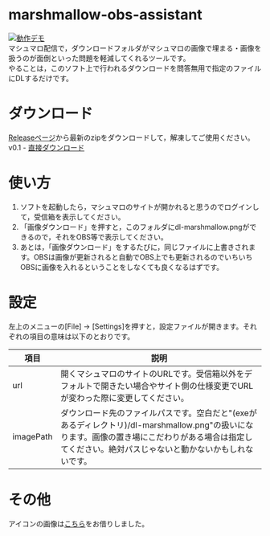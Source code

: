 # marshmallow-obs-assistant
[![動作デモ](https://img.youtube.com/vi/QxS2tCDDrvk/0.jpg)](https://www.youtube.com/watch?v=QxS2tCDDrvk)  
マシュマロ配信で，ダウンロードフォルダがマシュマロの画像で埋まる・画像を扱うのが面倒といった問題を軽減してくれるツールです。  
やることは，このソフト上で行われるダウンロードを問答無用で指定のファイルにDLするだけです。  

# ダウンロード
[Releaseページ](https://github.com/hantabaru1014/marshmallow-obs-assistant/releases)から最新のzipをダウンロードして，解凍してご使用ください。  
v0.1 - [直接ダウンロード](https://github.com/hantabaru1014/marshmallow-obs-assistant/releases/download/v0.1/marshmallow-obs-assistant_v0.1.zip)

# 使い方
1. ソフトを起動したら，マシュマロのサイトが開かれると思うのでログインして，受信箱を表示してください。
2. 「画像ダウンロード」を押すと，このフォルダにdl-marshmallow.pngができるので，それをOBS等で表示してください。
3. あとは，「画像ダウンロード」をするたびに，同じファイルに上書きされます。OBSは画像が更新されると自動でOBS上でも更新されるのでいちいちOBSに画像を入れるということをしなくても良くなるはずです。


# 設定
左上のメニューの[File] → [Settings]を押すと，設定ファイルが開きます。それぞれの項目の意味は以下のとおりです。

項目 | 説明
--- | ---
url       | 開くマシュマロのサイトのURLです。受信箱以外をデフォルトで開きたい場合やサイト側の仕様変更でURLが変わった際に変更してください。
imagePath | ダウンロード先のファイルパスです。空白だと"(exeがあるディレクトリ)/dl-marshmallow.png"の扱いになります。画像の置き場にこだわりがある場合は指定してください。絶対パスじゃないと動かないかもしれないです。

# その他
アイコンの画像は[こちら](https://www.stockio.com/free-icon/toasted-marshmallows)をお借りしました。
